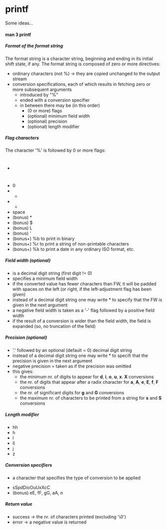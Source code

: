 # printf

Some ideas...

#### man 3 printf
##### Format of the format string
The format string is a character string, beginning and ending in its initial shift state, if any. The format string is composed of zero or more directives:
* ordinary characters (not %) -> they are copied unchanged to the output stream
* conversion specifications, each of which results in fetching zero or more subsequent arguments
	* introduced by "%"
	* ended with a conversion specifier
	* in between there may be (in this order)
		- (0 or more) flags
		- (optional) minimum field width
		- (optional) precision
		- (optional) length modifier

##### Flag characters
The character '%' is followed by 0 or more flags:
* #
* 0
* -
* +
* space
* (bonus) *
* (bonus) $
* (bonus) L
* (bonus) '
* (bonus+) %b to print in binary
* (bonus+) %r to print a string of non-printable characters
* (bonus+) %k to print a date in any ordinary ISO format, etc.

##### Field width (optional)
- is a decimal digit string (first digit != 0)
- specifies a minimum field width
- if the converted value has fewer characters than FW, it will be padded with spaces on the left (or right, if the left-adjustment flag has been given)
- instead of a decimal digit string one may write * to specify that the FW is given in the next argument
- a negative field width is taken as a '-' flag followed by a positive field width
- if the result of a conversion is wider than the field width, the field is expanded (so, no truncation of the field)

##### Precision (optional)
- '.' followed by an optional (default = 0) decimal digit string
- instead of a decimal digit string one may write * to specifi that the precision is given in the next argument
- negative precision = taken as if the precision was omitted
- this gives:
	- the minimum nr. of digits to appear for __d__, __i__, __o__, __u__, __x__. __X__ conversions
	- the nr. of digits that appear after a radix character for __a__, __A__, __e__, __E__, __f__, __F__ conversions
	- the nr. of significant digits for __g__ and __G__ conversions
	- the maximum nr. of characters to be printed from a string for __s__ and __S__ conversions

##### Length modifier
* hh
* h
* l
* ll
* j
* z

##### Conversion specifiers
- a character that specifies the type of conversion to be applied
* sSpdDioOuUxXcC
* (bonus) eE, fF, gG, aA, n

##### Return value
- success -> the nr. of characters printed (excluding '\0')
- error -> a negative value is returned
